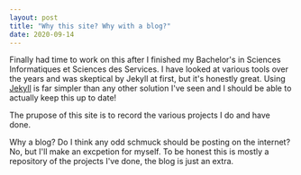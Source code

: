```yaml
---
layout: post
title: "Why this site? Why with a blog?"
date: 2020-09-14
---
```


Finally had time to work on this after I finished my Bachelor's in Sciences Informatiques et Sciences des Services. I have looked at various tools over the years and was skeptical by Jekyll at first, but it's honestly great. Using [Jekyll](http://jekyllrb.com) is far simpler than any other solution I've seen and I should be able to actually keep this up to date!

The prupose of this site is to record the various projects I do and have done.

Why a blog?
Do I think any odd schmuck should be posting on the internet? No, but I'll make an excpetion for myself. To be honest this is mostly a repository of the projects I've done, the blog is just an extra.
